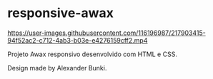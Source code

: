 # responsive-awax

https://user-images.githubusercontent.com/116196987/217903415-94f52ac2-c712-4ab3-b03e-e4276159cff2.mp4

Projeto Awax responsivo desenvolvido com HTML e CSS.

Design made by Alexander Bunki.
